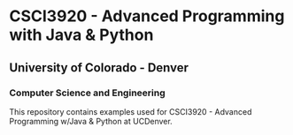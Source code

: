 # CSCI3920 - Advanced Programming with Java & Python
## University of Colorado - Denver
### Computer Science and Engineering

This repository contains examples used for CSCI3920 - Advanced Programming w/Java &amp; Python at UCDenver.
